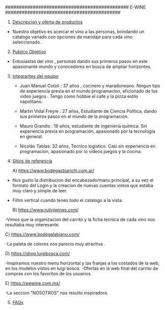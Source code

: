 ############################################# E-WINE ##########################################

   1. [Descripcion y oferta de productos](#general-info)

- Nuestro objetivo es acercar el vino a las personas, brindando un catalogo variado con opciones de maridaje 
para cada vino seleccionado. 

2. [Publico Objetivo](#Publico)

- Entusiastas del vino , personas dando sus primeros pasos en este apasionante mundo y conocedores en busca de ampliar 
horizontes. 

3. [Integrantes del equipo](#Integrantes)

   * Juan Manuel Cotoli : 37 años , cocinero y maradoneano. Ningun tipo de experiencia previa en el mundo programacion,
aficionado de los video juegos . Tengo como hobbie el cafe y la pizza estilo napolitano.

   * Martin Vidal Freyre : 27 años, Estudiante de Ciencia Política, dando sus primeros pasos en el mundo de la programación.

   * Mauro Grandis : 19 años, estudiante de ingeniería química. Sin experiencia previa en programación,
 apasionado por la tecnología en general.
 
   * Nicolás Tablas: 32 años, Tecnico logistico. Casi sin experiencia en programacion, apasionado por lo videos juegos y la cocina.


4. [Sitios de referencia](#Referencia)

   A) https://www.bodegasbianchi.com.ar/ 
     
- Nos gusto la distribucion del encabezado/manu principal, a su vez el formato del Login y la
creacion de nuevas cuentas vimos que estaba muy claro y simple de leer.
- Filtro vertical cuando tenes todo el catalogo a la vista.

   B) https://www.rutiniwines.com/

-Vimos que la organizacion del carrito y la ficha tecnica de cada vino nos resultaba muy interesante.

   C) https://www.bodegalabiano.com/

-La paleta de colores nos parecio muy atractiva .

   D) https://shop.luigibosca.com/

-Inspiramos nuestro menu horizontal y las franjas a los costados de la web, en los modelos vistos en luigi bosca.
-Ofertas en la web final del carrito de compras con los favoritos de los usuarios.

   E) https://wewine.com.mx/

-La seccion "NOSOTROS" nos resulto inspiradora.



5. [FAQs](#faqs)



